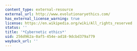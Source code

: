 ```yaml
---
content_type: external-resource
external_url: http://www.evolutionaryethics.com/
has_external_license_warning: true
license: https://en.wikipedia.org/wiki/All_rights_reserved
status: ''
title: '*Cybernetic ethics*'
uid: 256d962a-0af5-454e-ad18-9dcbd379a779
wayback_url: ''
---
```

